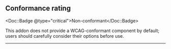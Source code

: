 ## Conformance rating

<Doc::Badge @type="critical">Non-conformant</Doc::Badge>

This addon does not provide a WCAG-conformant component by default; users should carefully consider their options before use.

---
